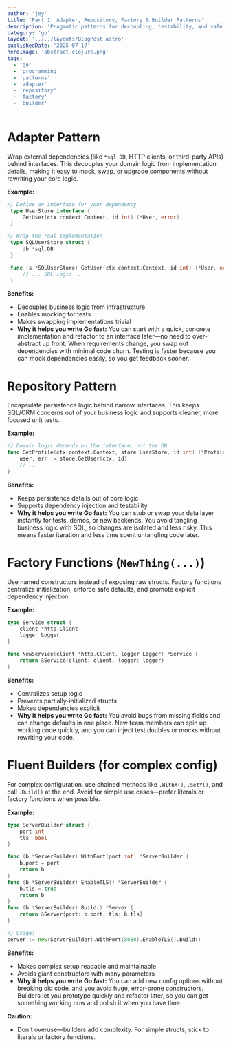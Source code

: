 ```yaml
---
author: 'jey'
title: 'Part 1: Adapter, Repository, Factory & Builder Patterns'
description: 'Pragmatic patterns for decoupling, testability, and safe construction in Go'
category: 'go'
layout: '../../layouts/BlogPost.astro'
publishedDate: '2025-07-17'
heroImage: 'abstract-clojure.png'
tags:
  - 'go'
  - 'programming'
  - 'patterns'
  - 'adapter'
  - 'repository'
  - 'factory'
  - 'builder'
---
```


# Adapter Pattern

Wrap external dependencies (like `*sql.DB`, HTTP clients, or third-party APIs) behind interfaces. This decouples your domain logic from implementation details, making it easy to mock, swap, or upgrade components without rewriting your core logic.

**Example:**
```go
// Define an interface for your dependency
 type UserStore interface {
     GetUser(ctx context.Context, id int) (*User, error)
 }

// Wrap the real implementation
 type SQLUserStore struct {
     db *sql.DB
 }

 func (s *SQLUserStore) GetUser(ctx context.Context, id int) (*User, error) {
     // ... SQL logic ...
 }
```

**Benefits:**
- Decouples business logic from infrastructure
- Enables mocking for tests
- Makes swapping implementations trivial
- **Why it helps you write Go fast:** You can start with a quick, concrete implementation and refactor to an interface later—no need to over-abstract up front. When requirements change, you swap out dependencies with minimal code churn. Testing is faster because you can mock dependencies easily, so you get feedback sooner.

# Repository Pattern

Encapsulate persistence logic behind narrow interfaces. This keeps SQL/ORM concerns out of your business logic and supports cleaner, more focused unit tests.

**Example:**
```go
// Domain logic depends on the interface, not the DB
func GetProfile(ctx context.Context, store UserStore, id int) (*Profile, error) {
    user, err := store.GetUser(ctx, id)
    // ...
}
```

**Benefits:**
- Keeps persistence details out of core logic
- Supports dependency injection and testability
- **Why it helps you write Go fast:** You can stub or swap your data layer instantly for tests, demos, or new backends. You avoid tangling business logic with SQL, so changes are isolated and less risky. This means faster iteration and less time spent untangling code later.

# Factory Functions (`NewThing(...)`)

Use named constructors instead of exposing raw structs. Factory functions centralize initialization, enforce safe defaults, and promote explicit dependency injection.

**Example:**
```go
type Service struct {
    client *http.Client
    logger Logger
}

func NewService(client *http.Client, logger Logger) *Service {
    return &Service{client: client, logger: logger}
}
```

**Benefits:**
- Centralizes setup logic
- Prevents partially-initialized structs
- Makes dependencies explicit
- **Why it helps you write Go fast:** You avoid bugs from missing fields and can change defaults in one place. New team members can spin up working code quickly, and you can inject test doubles or mocks without rewriting your code. 

# Fluent Builders (for complex config)

For complex configuration, use chained methods like `.WithX()`, `.SetY()`, and call `.Build()` at the end. Avoid for simple use cases—prefer literals or factory functions when possible.

**Example:**
```go
type ServerBuilder struct {
    port int
    tls  bool
}

func (b *ServerBuilder) WithPort(port int) *ServerBuilder {
    b.port = port
    return b
}
func (b *ServerBuilder) EnableTLS() *ServerBuilder {
    b.tls = true
    return b
}
func (b *ServerBuilder) Build() *Server {
    return &Server{port: b.port, tls: b.tls}
}

// Usage:
server := new(ServerBuilder).WithPort(8080).EnableTLS().Build()
```

**Benefits:**
- Makes complex setup readable and maintainable
- Avoids giant constructors with many parameters
- **Why it helps you write Go fast:** You can add new config options without breaking old code, and you avoid huge, error-prone constructors. Builders let you prototype quickly and refactor later, so you can get something working now and polish it when you have time.

**Caution:**
- Don't overuse—builders add complexity. For simple structs, stick to literals or factory functions.
